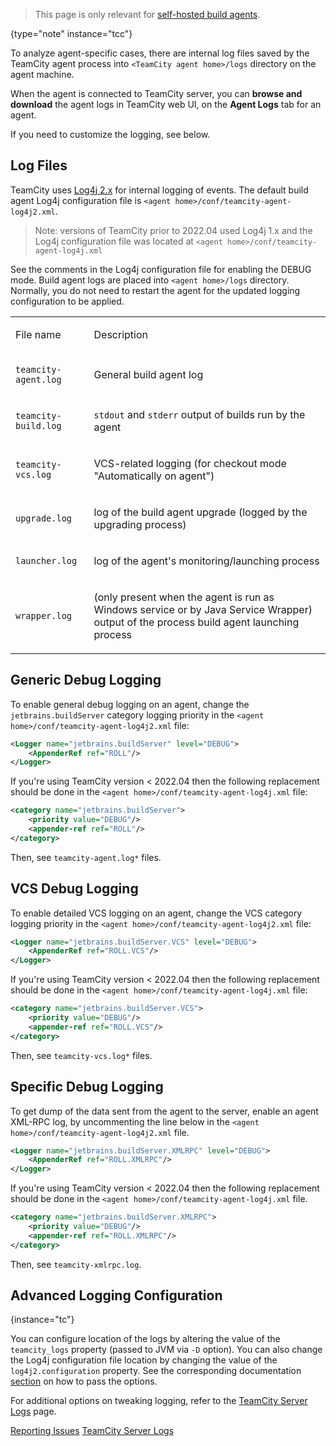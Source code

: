[//]: # (title: Viewing Build Agent Logs)
[//]: # (auxiliary-id: Viewing Build Agent Logs)

>This page is only relevant for [self-hosted build agents](teamcity-cloud-subscription-and-licensing.md#cloud-self-hosted-agents).
>
{type="note" instance="tcc"}

To analyze agent-specific cases, there are internal log files saved by the TeamCity agent process into `<TeamCity agent home>/logs` directory on the agent machine.

When the agent is connected to TeamCity server, you can __browse and download__ the agent logs in TeamCity web UI, on the __Agent Logs__ tab for an agent.

If you need to customize the logging, see below.

## Log Files

TeamCity uses [Log4j 2.x](http://logging.apache.org/log4j/2.x) for internal logging of events. The default build agent Log4j configuration file is `<agent home>/conf/teamcity-agent-log4j2.xml`.

> Note: versions of TeamCity prior to 2022.04 used Log4j 1.x and the Log4j configuration file was located at `<agent home>/conf/teamcity-agent-log4j.xml` 

See the comments in the Log4j configuration file for enabling the DEBUG mode. Build agent logs are placed into `<agent home>/logs` directory. Normally, you do not need to restart the agent for the updated logging configuration to be applied.

<table><tr>

<td>

File name

</td>

<td>

Description

</td></tr><tr>

<td>

`teamcity-agent.log`

</td>

<td>

General build agent log

</td></tr><tr>

<td>

`teamcity-build.log`

</td>

<td>

`stdout` and `stderr` output of builds run by the agent

</td></tr><tr>

<td>

`teamcity-vcs.log`

</td>

<td>

VCS-related logging (for checkout mode "Automatically on agent")

</td></tr><tr>

<td>

`upgrade.log`

</td>

<td>

log of the build agent upgrade (logged by the upgrading process)

</td></tr><tr>

<td>

`launcher.log`

</td>

<td>

log of the agent's monitoring/launching process

</td></tr><tr>

<td>

`wrapper.log`

</td>

<td>

(only present when the agent is run as Windows service or by Java Service Wrapper) output of the process build agent launching process

</td></tr></table>

## Generic Debug Logging

To enable general debug logging on an agent, change the `jetbrains.buildServer` category logging priority in the `<agent home>/conf/teamcity-agent-log4j2.xml` file:

```XML
<Logger name="jetbrains.buildServer" level="DEBUG">
    <AppenderRef ref="ROLL"/>
</Logger>
```

If you're using TeamCity version < 2022.04 then the following replacement should be done in the `<agent home>/conf/teamcity-agent-log4j.xml` file:
```XML
<category name="jetbrains.buildServer">
    <priority value="DEBUG"/>
    <appender-ref ref="ROLL"/>
</category>
```

Then, see `teamcity-agent.log*` files.   

## VCS Debug Logging

To enable detailed VCS logging on an agent, change the VCS category logging priority in the `<agent home>/conf/teamcity-agent-log4j2.xml` file:

```XML
<Logger name="jetbrains.buildServer.VCS" level="DEBUG">
    <AppenderRef ref="ROLL.VCS"/>
</Logger>
```

If you're using TeamCity version < 2022.04 then the following replacement should be done in the `<agent home>/conf/teamcity-agent-log4j.xml` file:

```XML
<category name="jetbrains.buildServer.VCS">
    <priority value="DEBUG"/>
    <appender-ref ref="ROLL.VCS"/>
</category>
```

Then, see `teamcity-vcs.log*` files.   

## Specific Debug Logging

To get dump of the data sent from the agent to the server, enable an agent XML-RPC log, by uncommenting the line below in the `<agent home>/conf/teamcity-agent-log4j2.xml` file.

```XML
<Logger name="jetbrains.buildServer.XMLRPC" level="DEBUG">
    <AppenderRef ref="ROLL.XMLRPC"/>
</Logger>

```

If you're using TeamCity version < 2022.04 then the following replacement should be done in the `<agent home>/conf/teamcity-agent-log4j.xml` file.

```XML
<category name="jetbrains.buildServer.XMLRPC">
    <priority value="DEBUG"/>
    <appender-ref ref="ROLL.XMLRPC"/>
</category>

```

Then, see `teamcity-xmlrpc.log`.   

## Advanced Logging Configuration
{instance="tc"}

You can configure location of the logs by altering the value of the `teamcity_logs` property (passed to JVM via `-D` option). You can also change the Log4j configuration file location by changing the value of the `log4j2.configuration` property. See the corresponding documentation [section](configuring-build-agent-startup-properties.md) on how to pass the options.

For additional options on tweaking logging, refer to the [TeamCity Server Logs](teamcity-server-logs.md#Changing+Logging+Configuration) page.

<seealso>
        <category ref="troubleshooting">
            <a href="reporting-issues.md">Reporting Issues</a>
        </category>
        <category ref="admin-guide" instance="tc">
            <a href="teamcity-server-logs.md">TeamCity Server Logs</a>
        </category>
</seealso>
